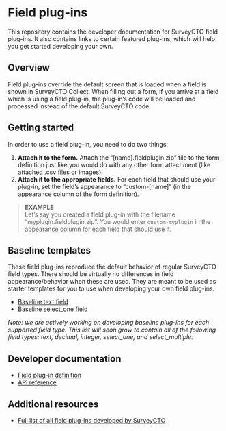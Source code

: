 # Field plug-ins

This repository contains the developer documentation for SurveyCTO field plug-ins. It also contains links to certain featured plug-ins, which will help you get started developing your own.

## Overview

Field plug-ins override the default screen that is loaded when a field is shown in SurveyCTO Collect. When filling out a form, if you arrive at a field which is using a field plug-in, the plug-in’s code will be loaded and processed instead of the default SurveyCTO code.

## Getting started

In order to use a field plug-in, you need to do two things:

1. **Attach it to the form.**
    Attach the “[name].fieldplugin.zip” file to the form definition just like you would do with any other form attachment (like attached .csv files or images).
1. **Attach it to the appropriate fields.**
    For each field that should use your plug-in, set the field’s appearance to “custom-[name]” (in the appearance column of the form definition).

> **EXAMPLE**  
> Let’s say you created a field plug-in with the filename “myplugin.fieldplugin.zip”. You would enter `custom-myplugin` in the appearance column for each field that should use it.

## Baseline templates

These field plug-ins reproduce the default behavior of regular SurveyCTO field types. There should be virtually no differences in field appearance/behavior when these are used. They are meant to be used as starter templates for you to use when developing your own field plug-ins.

* [Baseline text field](https://github.com/SurveyCTO-field-plug-ins/baseline-text)
* [Baseline select_one field](https://github.com/SurveyCTO-field-plug-ins/baseline-select_one)

*Note: we are actively working on developing baseline plug-ins for each supported field type. This list will soon grow to contain all of the following field types: text, decimal, integer, select_one, and select_multiple.*

## Developer documentation

* [Field plug-in definition](docs/plug-in-definition.md)
* [API reference](docs/api-reference.md)

## Additional resources

* [Full list of all field plug-ins developed by SurveyCTO](https://github.com/SurveyCTO-field-plug-ins)
